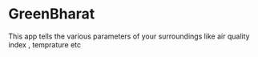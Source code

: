 # GreenBharat
This app tells the various parameters of your surroundings like air quality index , temprature etc
